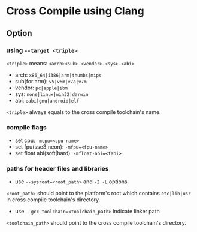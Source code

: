 Cross Compile using Clang
========

## Option
### using `--target <triple>`
`<triple>` means: `<arch><sub>-<vendor>-<sys>-<abi>`
- arch: `x86_64|i386|arm|thumbs|mips`
- sub(for arm): `v5|v6m|v7a|v7m`
- vendor: `pc|apple|ibm`
- sys: `none|linux|win32|darwin`
- abi: `eabi|gnu|android|elf`

`<triple>` always equals to the cross compile toolchain's name.

### compile flags
- set cpu: `-mcpu=<cpu-name>`
- set fpu(sse3|neon): `-mfpu=<fpu-name>`
- set float abi(soft|hard): `-mfloat-abi=<fabi>`

### paths for header files and libraries
- use `--sysroot=<root_path>` and `-I -L` options

`<root_path>` should point to the platform's root which contains `etc|lib|usr` in cross compile toolchain's directory.

- use `--gcc-toolchain=<toolchain_path>` indicate linker path

`<toolchain_path>` should point to the cross compile toolchain's directory.
